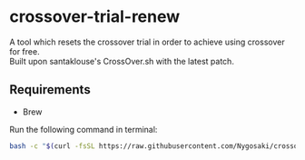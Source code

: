 # crossover-trial-renew  

A tool which resets the crossover trial in order to achieve using crossover for free.  
Built upon santaklouse's CrossOver.sh with the latest patch.  

## Requirements

- Brew

Run the following command in terminal:  

```bash
bash -c "$(curl -fsSL https://raw.githubusercontent.com/Nygosaki/crossover-trial-renew/refs/heads/main/resertCrossoverTrial.sh)"```  
